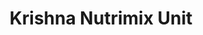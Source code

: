 ---
title: "Krishna Nutrimix Unit"
url: /thiruvananthapuram/krishna-nutrimix-unit/
shop: nutrition supplements
---